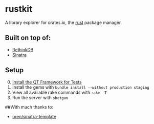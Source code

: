 rustkit
=======

A library explorer for crates.io, the [rust](https://github.com/rust-lang/rust) package manager.

## Built on top of:
 - [RethinkDB](http://rethinkdb.com/)
 - [Sinatra](http://www.sinatrarb.com/)

Setup
-----
0. [Install the QT Framework for Tests](https://github.com/thoughtbot/capybara-webkit/wiki/Installing-Qt-and-compiling-capybara-webkit)
1. Install the gems with ```bundle install --without production staging```
2. View all available rake commands with ```rake -T```
3. Run the server with ```shotgun```

##With much thanks to:

 - [oren/sinatra-template](https://github.com/oren/sinatra-template)
